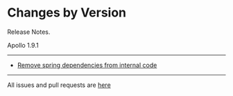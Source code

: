 Changes by Version
==================
Release Notes.

Apollo 1.9.1

------------------
* [Remove spring dependencies from internal code](https://github.com/apolloconfig/apollo/pull/3937)

------------------
All issues and pull requests are [here](https://github.com/apolloconfig/apollo/milestone/9?closed=1)
